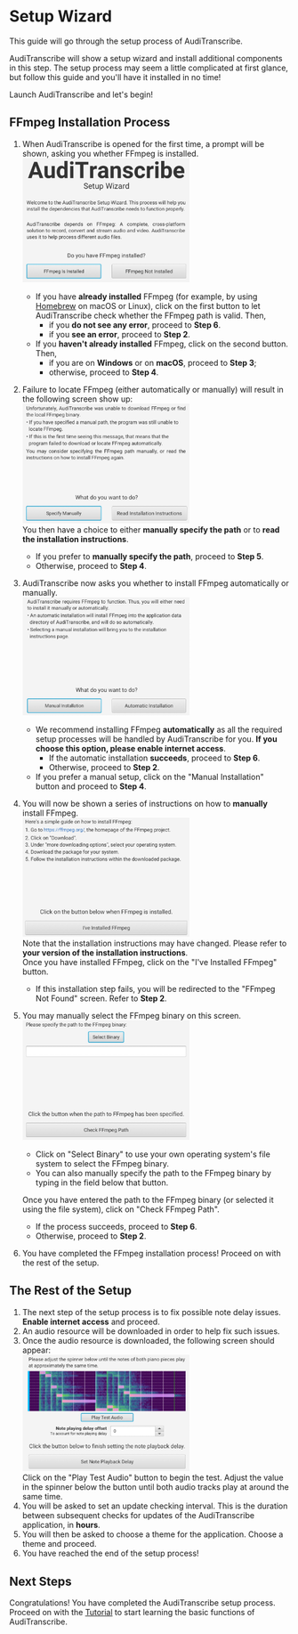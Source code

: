 # Setup Wizard

This guide will go through the setup process of AudiTranscribe.

AudiTranscribe will show a setup wizard and install additional components in this step. The setup process may seem a
little complicated at first glance, but follow this guide and you'll have it installed in no time!

Launch AudiTranscribe and let's begin!

## FFmpeg Installation Process

1. When AudiTranscribe is opened for the first time, a prompt will be shown, asking you whether FFmpeg is installed.<br>
   <img alt="Initial View" src="img/setup-wizard/initial-view.jpg" width=300><br>
    - If you have **already installed** FFmpeg (for example, by
      using [Homebrew](https://formulae.brew.sh/formula/ffmpeg) on macOS or Linux), click on the first button to let
      AudiTranscribe check whether the FFmpeg path is valid. Then,
        - if you **do not see any error**, proceed to **Step 6**.
        - if you **see an error**, proceed to **Step 2**.
    - If you **haven't already installed** FFmpeg, click on the second button. Then,
        - if you are on **Windows** or on **macOS**, proceed to **Step 3**;
        - otherwise, proceed to **Step 4**.
2. Failure to locate FFmpeg (either automatically or manually) will result in the following screen show up:<br>
   <img alt="FFmpeg Not Found" src="img/setup-wizard/ffmpeg-not-found.jpg" width=300><br>
   You then have a choice to either **manually specify the path** or to **read the installation instructions**.
    - If you prefer to **manually specify the path**, proceed to **Step 5**.
    - Otherwise, proceed to **Step 4**.
3. AudiTranscribe now asks you whether to install FFmpeg automatically or manually.<br>
   <img alt="Manual or Automatic" src="img/setup-wizard/manual-or-automatic.jpg" width=300><br>
    - We recommend installing FFmpeg **automatically** as all the required setup processes will be handled by
      AudiTranscribe for you. **If you choose this option, please enable internet access**.
        - If the automatic installation **succeeds**, proceed to **Step 6**.
        - Otherwise, proceed to **Step 2**.
    - If you prefer a manual setup, click on the "Manual Installation" button and proceed to **Step 4**.
4. You will now be shown a series of instructions on how to **manually** install FFmpeg.<br>
   <img alt="Installation Instructions" src="img/setup-wizard/installation-instructions.jpg" width=300><br>
   Note that the installation instructions may have changed. Please refer to **your version of the installation
   instructions**.<br>
   Once you have installed FFmpeg, click on the "I've Installed FFmpeg" button.
    - If this installation step fails, you will be redirected to the "FFmpeg Not Found" screen. Refer to **Step 2**.
5. You may manually select the FFmpeg binary on this screen.<br>
   <img alt="Specify Manually" src="img/setup-wizard/specify-manually.jpg" width=300><br>
    - Click on "Select Binary" to use your own operating system's file system to select the FFmpeg binary.
    - You can also manually specify the path to the FFmpeg binary by typing in the field below that button.

   Once you have entered the path to the FFmpeg binary (or selected it using the file system), click on "Check FFmpeg
   Path".
    - If the process succeeds, proceed to **Step 6**.
    - Otherwise, proceed to **Step 2**.
6. You have completed the FFmpeg installation process! Proceed on with the rest of the setup.

## The Rest of the Setup

1. The next step of the setup process is to fix possible note delay issues. **Enable internet access** and proceed.
2. An audio resource will be downloaded in order to help fix such issues.
3. Once the audio resource is downloaded, the following screen should appear:<br>
   <img alt="Fix Note Delay" src="img/setup-wizard/fix-note-delay.jpg" width=300><br>
   Click on the "Play Test Audio" button to begin the test. Adjust the value in the spinner below the button until both
   audio tracks play at around the same time.
4. You will be asked to set an update checking interval. This is the duration between subsequent checks for updates of
   the AudiTranscribe application, in **hours**.
5. You will then be asked to choose a theme for the application. Choose a theme and proceed.
6. You have reached the end of the setup process!

## Next Steps

Congratulations! You have completed the AudiTranscribe setup process. Proceed on with the
[Tutorial](../tutorial/0-overview.md) to start learning the basic functions of AudiTranscribe.